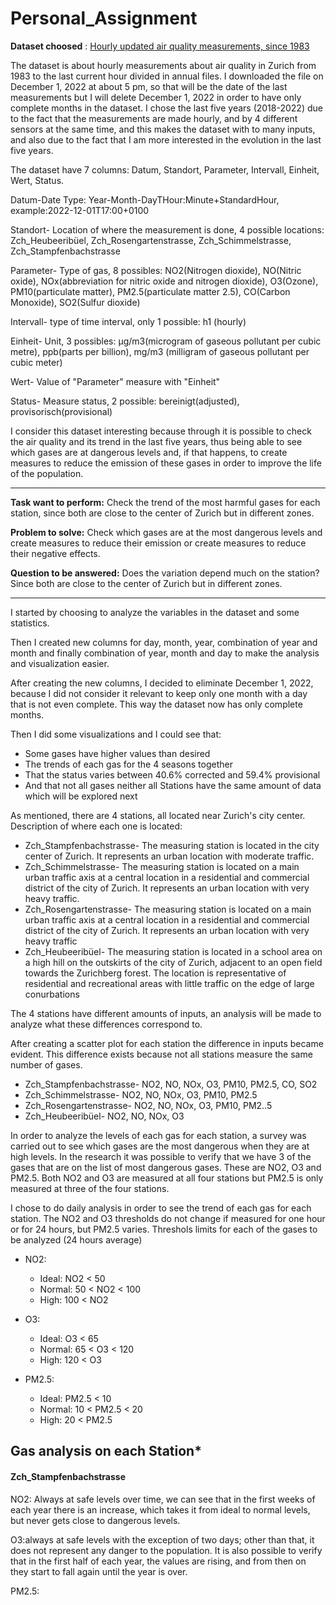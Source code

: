 # Personal_Assignment

**Dataset choosed** : [Hourly updated air quality measurements, since 1983](https://data.europa.eu/data/datasets/6a8f6d04-d078-4c27-a84c-f3e1bbc420ed-stadt-zurich?locale=en)

The dataset is about hourly measurements about air quality in Zurich from 1983 to the last current hour divided in annual files. I downloaded the file on December 1, 2022 at about 5 pm, so that will be the date of the last measurements but I will delete December 1, 2022 in order to have only complete months in the dataset. I chose the last five years (2018-2022) due to the fact that the measurements are made hourly, and by 4 different sensors at the same time, and this makes the dataset with to many inputs, and also due to the fact that I am more interested in the evolution in the last five years.
  
The dataset have 7 columns: Datum, Standort, Parameter, Intervall, Einheit, Wert, Status.

Datum-Date Type: Year-Month-DayTHour:Minute+StandardHour, example:2022-12-01T17:00+0100

Standort- Location of where the measurement is done, 4 possible locations: Zch_Heubeeribüel, Zch_Rosengartenstrasse, Zch_Schimmelstrasse, Zch_Stampfenbachstrasse

Parameter- Type of gas, 8 possibles: NO2(Nitrogen dioxide), NO(Nitric oxide), NOx(abbreviation for nitric oxide and nitrogen dioxide), O3(Ozone), PM10(particulate matter), PM2.5(particulate matter 2.5), CO(Carbon Monoxide), SO2(Sulfur dioxide)

Intervall- type of time interval, only 1 possible: h1 (hourly)

Einheit- Unit, 3 possibles: µg/m3(microgram of gaseous pollutant per cubic metre), ppb(parts per billion), mg/m3 (milligram of gaseous pollutant per cubic meter)

Wert- Value of "Parameter" measure with "Einheit"

Status- Measure status, 2 possible: bereinigt(adjusted), provisorisch(provisional)



I consider this dataset interesting because through it is possible to check the air quality and its trend in the last five years, thus being able to see which gases are at dangerous levels and, if that happens, to create measures to reduce the emission of these gases in order to improve the life of the population.

---

**Task want to perform:** 
Check the trend of the most harmful gases for each station, since both are close to the center of Zurich but in different zones.


**Problem to solve:**
Check which gases are at the most dangerous levels and create measures to reduce their emission or create measures to reduce their negative effects.


**Question to be answered:**
Does the variation depend much on the station?Since both are close to the center of Zurich but in different zones.

---

I started by choosing to analyze the variables in the dataset and some statistics.

Then I created new columns for day, month, year, combination of year and month and finally combination of year, month and day to make the analysis and visualization easier.

After creating the new columns, I decided to eliminate December 1, 2022, because I did not consider it relevant to keep only one month with a day that is not even complete. This way the dataset now has only complete months. 


Then I did some visualizations and I could see that:

* Some gases have higher values than desired
* The trends of each gas for the 4 seasons together
* That the status varies between 40.6% corrected and 59.4% provisional
* And that not all gases neither all Stations have the same amount of data which will be explored next


As mentioned, there are 4 stations, all located near Zurich's city center. Description of where each one is located:
* Zch_Stampfenbachstrasse- The measuring station is located in the city center of Zurich. It represents an urban location with moderate traffic. 
* Zch_Schimmelstrasse- The measuring station is located on a main urban traffic axis at a central location in a residential and commercial district of the city of Zurich. It represents an urban location with very heavy traffic.
* Zch_Rosengartenstrasse- The measuring station is located on a main urban traffic axis at a central location in a residential and commercial district of the city of Zurich. It represents an urban location with very heavy traffic
* Zch_Heubeeribüel- The measuring station is located in a school area on a high hill on the outskirts of the city of Zurich, adjacent to an open field towards the Zurichberg forest. The location is representative of residential and recreational areas with little traffic on the edge of large conurbations

The 4 stations have different amounts of inputs, an analysis will be made to analyze what these differences correspond to.

After creating a scatter plot for each station the difference in inputs became evident. This difference exists because not all stations measure the same number of gases.

* Zch_Stampfenbachstrasse- NO2, NO, NOx, O3, PM10, PM2.5, CO, SO2
* Zch_Schimmelstrasse- NO2, NO, NOx, O3, PM10, PM2.5
* Zch_Rosengartenstrasse- NO2, NO, NOx, O3, PM10, PM2..5
* Zch_Heubeeribüel- NO2, NO, NOx, O3


In order to analyze the levels of each gas for each station, a survey was carried out to see which gases are the most dangerous when they are at high levels. In the research it was possible to verify that we have 3 of the gases that are on the list of most dangerous gases. These are NO2, O3 and PM2.5. Both NO2 and O3 are measured at all four stations but PM2.5 is only measured at three of the four stations. 


I chose to do daily analysis in order to see the trend of each gas for each station. The NO2 and O3 thresholds do not change if measured for one hour or for 24 hours, but PM2.5 varies.
Threshols limits for each of the gases to be analyzed (24 hours average)

* NO2:
    * Ideal: NO2 < 50
    * Normal: 50 < NO2 < 100
    * High: 100 < NO2
    
* O3:
    * Ideal: O3 < 65
    * Normal: 65 < O3 < 120
    * High: 120 < O3
    
* PM2.5:
    * Ideal: PM2.5 < 10
    * Normal: 10 < PM2.5 < 20
    * High: 20 < PM2.5

## Gas analysis on each Station*

#### Zch_Stampfenbachstrasse

NO2: Always at safe levels over time, we can see that in the first weeks of each year there is an increase, which takes it from ideal to normal levels, but never gets close to dangerous levels.

O3:always at safe levels with the exception of two days; other than that, it does not represent any danger to the population. It is also possible to verify that in the first half of each year, the values are rising, and from then on they start to fall again until the year is over.

PM2.5:











